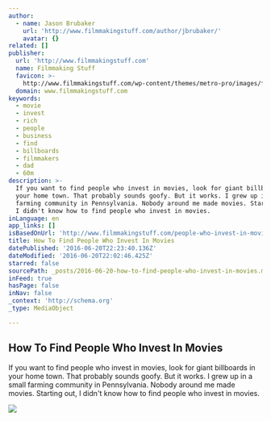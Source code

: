 ```yaml
---
author:
  - name: Jason Brubaker
    url: 'http://www.filmmakingstuff.com/author/jbrubaker/'
    avatar: {}
related: []
publisher:
  url: 'http://www.filmmakingstuff.com'
  name: Filmmaking Stuff
  favicon: >-
    http://www.filmmakingstuff.com/wp-content/themes/metro-pro/images/favicon.ico
  domain: www.filmmakingstuff.com
keywords:
  - movie
  - invest
  - rich
  - people
  - business
  - find
  - billboards
  - filmmakers
  - dad
  - 60m
description: >-
  If you want to find people who invest in movies, look for giant billboards in
  your home town. That probably sounds goofy. But it works. I grew up in a small
  farming community in Pennsylvania. Nobody around me made movies. Starting out,
  I didn't know how to find people who invest in movies.
inLanguage: en
app_links: []
isBasedOnUrl: 'http://www.filmmakingstuff.com/people-who-invest-in-movies/'
title: How To Find People Who Invest In Movies
datePublished: '2016-06-20T22:23:40.136Z'
dateModified: '2016-06-20T22:02:46.425Z'
starred: false
sourcePath: _posts/2016-06-20-how-to-find-people-who-invest-in-movies.md
inFeed: true
hasPage: false
inNav: false
_context: 'http://schema.org'
_type: MediaObject

---
```

<article style=""><h1>How To Find People Who Invest In Movies</h1><p>If you want to find people who invest in movies, look for giant billboards in your home town. That probably sounds goofy. But it works. I grew up in a small farming community in Pennsylvania. Nobody around me made movies. Starting out, I didn't know how to find people who invest in movies.</p><img src="http://www.filmmakingstuff.com/wp-content/uploads/2014/10/people-who-invest-in-movies.jpg" /></article>